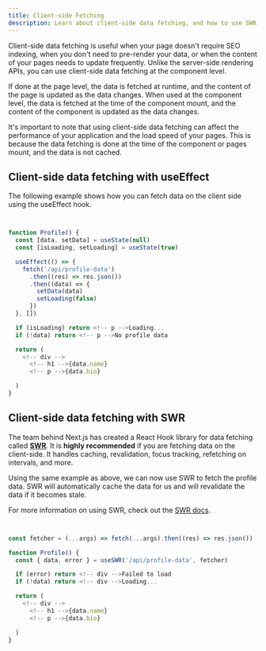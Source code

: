 ```yaml
---
title: Client-side Fetching
description: Learn about client-side data fetching, and how to use SWR, a data fetching React Hook library that handles caching, revalidation, focus tracking, refetching on interval and more.
---
```


Client-side data fetching is useful when your page doesn't require SEO indexing, when you don't need to pre-render your data, or when the content of your pages needs to update frequently. Unlike the server-side rendering APIs, you can use client-side data fetching at the component level.

If done at the page level, the data is fetched at runtime, and the content of the page is updated as the data changes. When used at the component level, the data is fetched at the time of the component mount, and the content of the component is updated as the data changes.

It's important to note that using client-side data fetching can affect the performance of your application and the load speed of your pages. This is because the data fetching is done at the time of the component or pages mount, and the data is not cached.

## Client-side data fetching with useEffect

The following example shows how you can fetch data on the client side using the useEffect hook.

```jsx


function Profile() {
  const [data, setData] = useState(null)
  const [isLoading, setLoading] = useState(true)

  useEffect(() => {
    fetch('/api/profile-data')
      .then((res) => res.json())
      .then((data) => {
        setData(data)
        setLoading(false)
      })
  }, [])

  if (isLoading) return <!-- p -->Loading...
  if (!data) return <!-- p -->No profile data

  return (
    <!-- div -->
      <!-- h1 -->{data.name}
      <!-- p -->{data.bio}

  )
}
```

## Client-side data fetching with SWR

The team behind Next.js has created a React Hook library for data fetching called [**SWR**](https://swr.vercel.app/). It is **highly recommended** if you are fetching data on the client-side. It handles caching, revalidation, focus tracking, refetching on intervals, and more.

Using the same example as above, we can now use SWR to fetch the profile data. SWR will automatically cache the data for us and will revalidate the data if it becomes stale.

For more information on using SWR, check out the [SWR docs](https://swr.vercel.app/docs/getting-started).

```jsx


const fetcher = (...args) => fetch(...args).then((res) => res.json())

function Profile() {
  const { data, error } = useSWR('/api/profile-data', fetcher)

  if (error) return <!-- div -->Failed to load
  if (!data) return <!-- div -->Loading...

  return (
    <!-- div -->
      <!-- h1 -->{data.name}
      <!-- p -->{data.bio}

  )
}
```
